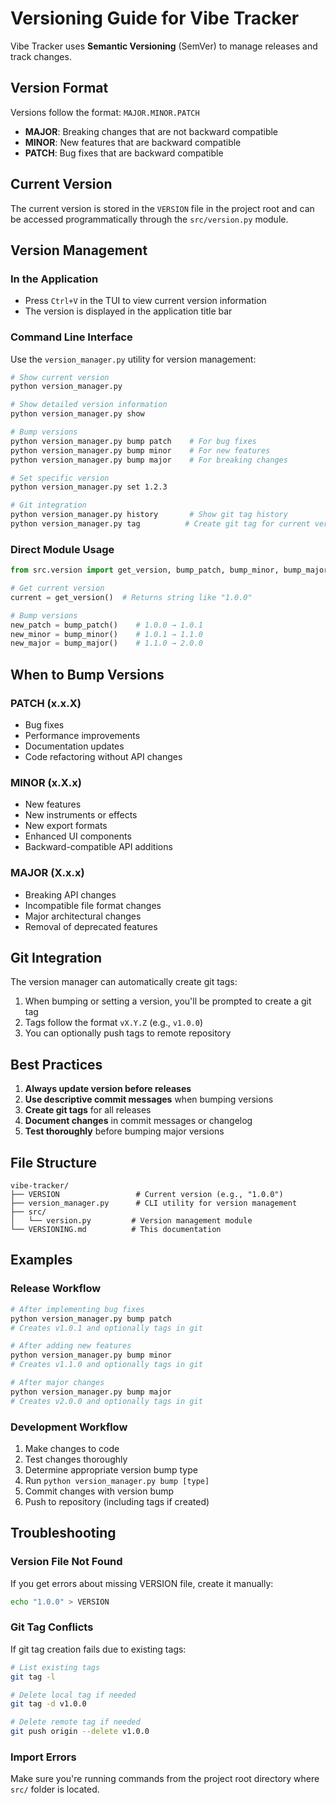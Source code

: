 # Versioning Guide for Vibe Tracker

Vibe Tracker uses **Semantic Versioning** (SemVer) to manage releases and track changes.

## Version Format

Versions follow the format: `MAJOR.MINOR.PATCH`

- **MAJOR**: Breaking changes that are not backward compatible
- **MINOR**: New features that are backward compatible
- **PATCH**: Bug fixes that are backward compatible

## Current Version

The current version is stored in the `VERSION` file in the project root and can be accessed programmatically through the `src/version.py` module.

## Version Management

### In the Application

- Press `Ctrl+V` in the TUI to view current version information
- The version is displayed in the application title bar

### Command Line Interface

Use the `version_manager.py` utility for version management:

```bash
# Show current version
python version_manager.py

# Show detailed version information
python version_manager.py show

# Bump versions
python version_manager.py bump patch    # For bug fixes
python version_manager.py bump minor    # For new features
python version_manager.py bump major    # For breaking changes

# Set specific version
python version_manager.py set 1.2.3

# Git integration
python version_manager.py history       # Show git tag history
python version_manager.py tag          # Create git tag for current version
```

### Direct Module Usage

```python
from src.version import get_version, bump_patch, bump_minor, bump_major

# Get current version
current = get_version()  # Returns string like "1.0.0"

# Bump versions
new_patch = bump_patch()    # 1.0.0 → 1.0.1
new_minor = bump_minor()    # 1.0.1 → 1.1.0  
new_major = bump_major()    # 1.1.0 → 2.0.0
```

## When to Bump Versions

### PATCH (x.x.X)
- Bug fixes
- Performance improvements
- Documentation updates
- Code refactoring without API changes

### MINOR (x.X.x)
- New features
- New instruments or effects
- New export formats
- Enhanced UI components
- Backward-compatible API additions

### MAJOR (X.x.x)
- Breaking API changes
- Incompatible file format changes
- Major architectural changes
- Removal of deprecated features

## Git Integration

The version manager can automatically create git tags:

1. When bumping or setting a version, you'll be prompted to create a git tag
2. Tags follow the format `vX.Y.Z` (e.g., `v1.0.0`)
3. You can optionally push tags to remote repository

## Best Practices

1. **Always update version before releases**
2. **Use descriptive commit messages** when bumping versions
3. **Create git tags** for all releases
4. **Document changes** in commit messages or changelog
5. **Test thoroughly** before bumping major versions

## File Structure

```
vibe-tracker/
├── VERSION                 # Current version (e.g., "1.0.0")
├── version_manager.py      # CLI utility for version management
├── src/
│   └── version.py         # Version management module
└── VERSIONING.md          # This documentation
```

## Examples

### Release Workflow

```bash
# After implementing bug fixes
python version_manager.py bump patch
# Creates v1.0.1 and optionally tags in git

# After adding new features
python version_manager.py bump minor  
# Creates v1.1.0 and optionally tags in git

# After major changes
python version_manager.py bump major
# Creates v2.0.0 and optionally tags in git
```

### Development Workflow

1. Make changes to code
2. Test changes thoroughly
3. Determine appropriate version bump type
4. Run `python version_manager.py bump [type]`
5. Commit changes with version bump
6. Push to repository (including tags if created)

## Troubleshooting

### Version File Not Found
If you get errors about missing VERSION file, create it manually:
```bash
echo "1.0.0" > VERSION
```

### Git Tag Conflicts
If git tag creation fails due to existing tags:
```bash
# List existing tags
git tag -l

# Delete local tag if needed
git tag -d v1.0.0

# Delete remote tag if needed
git push origin --delete v1.0.0
```

### Import Errors
Make sure you're running commands from the project root directory where `src/` folder is located.
